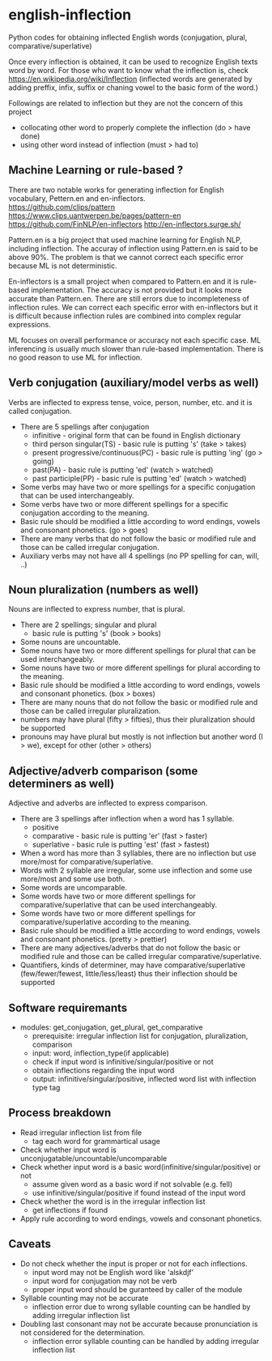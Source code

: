 # english-inflection
Python codes for obtaining inflected English words (conjugation, plural, comparative/superlative)

Once every inflection is obtained, it can be used to recognize English texts word by word.
For those who want to know what the inflection is, check https://en.wikipedia.org/wiki/Inflection
(inflected words are generated by adding preffix, infix, suffix or chaning vowel to the basic form of the word.)

Followings are related to inflection but they are not the concern of this project
* collocating other word to properly complete the inflection (do > have done)
* using other word instead of inflection (must > had to)

## Machine Learning or rule-based ?
There are two notable works for generating inflection for English vocabulary, Pettern.en and en-inflectors.\
https://github.com/clips/pattern https://www.clips.uantwerpen.be/pages/pattern-en \
https://github.com/FinNLP/en-inflectors http://en-inflectors.surge.sh/

Pattern.en is a big project that used machine learning for English NLP, including inflection. 
The accuray of inflection using Pattern.en is said to be above 90%. 
The problem is that we cannot correct each specific error because ML is not deterministic.

En-inflectors is a small project when compared to Pattern.en and it is rule-based implementation.
The accuracy is not provided but it looks more accurate than Pattern.en.
There are still errors due to incompleteness of inflection rules.
We can correct each specific error with en-inflectors but it is difficult because inflection rules are combined into complex regular expressions.

ML focuses on overall performance or accuracy not each specific case.
ML inferencing is usually much slower than rule-based implementation.
There is no good reason to use ML for inflection.

## Verb conjugation (auxiliary/model verbs as well)
Verbs are inflected to express tense, voice, person, number, etc. and it is called conjugation.
* There are 5 spellings after conjugation
  * infinitive - original form that can be found in English dictionary
  * third person singular(TS) - basic rule is putting 's' (take > takes)
  * present progressive/continuous(PC) - basic rule is putting 'ing' (go > going)
  * past(PA) - basic rule is putting 'ed' (watch > watched)
  * past participle(PP) - basic rule is putting 'ed' (watch > watched)
* Some verbs may have two or more spellings for a specific conjugation that can be used interchangeably.
* Some verbs have two or more different spellings for a specific conjugation according to the meaning.
* Basic rule should be modified a little according to word endings, vowels and consonant phonetics. (go > goes)
* There are many verbs that do not follow the basic or modified rule and those can be called irregular conjugation.
* Auxiliary verbs may not have all 4 spellings (no PP spelling for can, will, ..)

## Noun pluralization (numbers as well)
Nouns are inflected to express number, that is plural.
* There are 2 spellings; singular and plural
  * basic rule is putting 's' (book > books)
* Some nouns are uncountable.
* Some nouns have two or more different spellings for plural that can be used interchangeably.
* Some nouns have two or more different spellings for plural according to the meaning.
* Basic rule should be modified a little according to word endings, vowels and consonant phonetics. (box > boxes)
* There are many nouns that do not follow the basic or modified rule and those can be called irregular pluralization.
* numbers may have plural (fifty > fifties), thus their pluralization should be supported
* pronouns may have plural but mostly is not inflection but another word (I > we), except for other (other > others)

## Adjective/adverb comparison (some determiners as well)
Adjective and adverbs are inflected to express comparison.
* There are 3 spellings after inflection when a word has 1 syllable.
  * positive
  * comparative - basic rule is putting 'er' (fast > faster)
  * superlative - basic rule is putting 'est' (fast > fastest)
* When a word has more than 3 syllables, there are no inflection but use more/most for comparative/superlative.
* Words with 2 syllable are irregular, some use inflection and some use more/most and some use both.
* Some words are uncomparable.
* Some words have two or more different spellings for comparative/superlative that can be used interchangeably.
* Some words have two or more different spellings for comparative/superlative according to the meaning.
* Basic rule should be modified a little according to word endings, vowels and consonant phonetics. (pretty > prettier)
* There are many adjectives/adverbs that do not follow the basic or modified rule and those can be called irregular comparative/superlative.
* Quantifiers, kinds of determiner, may have comparative/superlative (few/fewer/fewest, little/less/least) thus their inflection should be supported

## Software requiremants
* modules: get_conjugation, get_plural, get_comparative
  * prerequisite: irregular inflection list for conjugation, pluralization, comparison
  * input: word, inflection_type(if applicable)
  * check if input word is infinitive/singular/positive or not
  * obtain inflections regarding the input word
  * output: infinitive/singular/positive, inflected word list with inflection type tag

## Process breakdown
* Read irregular inflection list from file
  * tag each word for grammartical usage
* Check whether input word is unconjugatable/uncountable/uncomparable
* Check whether input word is a basic word(infinitive/singular/positive) or not
  * assume given word as a basic word if not solvable (e.g. fell)
  * use infinitive/singular/positive if found instead of the input word
* Check whether the word is in the irregular inflection list
  * get inflections if found
* Apply rule according to word endings, vowels and consonant phonetics.

## Caveats
* Do not check whether the input is proper or not for each inflections.
  * input word may not be English word like 'alskdjf'
  * input word for conjugation may not be verb
  * proper input word should be guranteed by caller of the module
* Syllable counting may not be accurate
  * inflection error due to wrong syllable counting can be handled by adding irregular inflection list
* Doubling last consonant may not be accurate because pronunciation is not considered for the determination.
  * inflection error syllable counting can be handled by adding irregular inflection list
